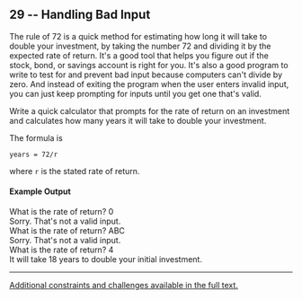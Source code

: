 ## 29 -- Handling Bad Input
The rule of 72 is a quick method for estimating how
long it will take to double your investment, by
taking the number 72 and dividing it by the expected
rate of return. It's a good tool that helps you
figure out if the stock, bond, or savings account is
right for you. It's also a good program to write to
test for and prevent bad input because computers can't
divide by zero. And instead of exiting the program
when the user enters invalid input, you can just
keep prompting for inputs until you get one that's
valid.

Write a quick calculator that prompts for the rate of
return on an investment and calculates how many years
it will take to double your investment.

The formula is

`years = 72/r`

where `r` is the stated rate of return.


#### Example Output
What is the rate of return? 0  
Sorry. That's not a valid input.  
What is the rate of return? ABC  
Sorry. That's not a valid input.  
What is the rate of return? 4  
It will take 18 years to double your initial investment.  

***
[Additional constraints and challenges available in the full text.](https://www.amazon.com/Exercises-Programmers-Challenges-Develop-Coding/dp/1680501224)
